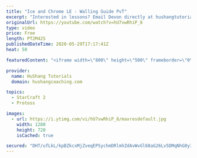 ```yaml
---
title: "Ice and Chrome LE - Walling Guide PvT"
excerpt: "Interested in lessons? Email Devon directly at hushangtutorials@outlook.com ------------------------------------------------------------------------------------------------------- Want to support HuShang Tutorials directly? Patreon is a website where you can contribute a monthly donation that will help"
originalUrl: https://youtube.com/watch?v=hU7vwRhiP_8
type: video
price: Free
length: PT2M42S
publishedDateTime: 2020-05-29T17:17:41Z
heat: 50

featuredContent: "<iframe width=\"800\" height=\"500\" frameborder=\"0\" src=\"https://www.youtube.com/embed/hU7vwRhiP_8\" allow=\"accelerometer; autoplay; encrypted-media; gyroscope; picture-in-picture\" allowfullscreen></iframe>"

provider:
  name: HuShang Tutorials
  domain: hushangcoaching.com

topics:
  - StarCraft 2
  - Protoss

images:
  - url: https://i.ytimg.com/vi/hU7vwRhiP_8/maxresdefault.jpg
    width: 1280
    height: 720
    isCached: true

secured: "DHT/ufLkL/kpBZkcxMjZveqEPSychmDRlmhZdAvWvGl68aG26Lv5DMqNhG0y3qltbHkb3JCYOA4di/Q2txkYekWx/4f8zbX3gV8VOQeHMT3y+J8Mrp2SClAlGp6JQr2Pc+rUrysX35krhJYte1a1SHxj1xttZ269McK833eixtsHJMyFbADklDGAnZpR/rv7YcYirWIfQEjYt8NMOIODCyvjSZpKzA5P0uNiTCPYbDMVkhR49mWRLRsko3wVPcRXvl/4TA2IGJfKqsWycTOe6OGwyERN0CBMQ7Mz02Wjq6Q45QpuVKaA4lqx8nsSLqAiuUkPmXT5/lzDFUNU45h1MM7Qx288A0r3KkHeFkxqSRESZF9ASB4MV+YBKLD5ICTpQWZFxUe6lsr30AaK3iaeJqJwa8nTQd8Nq8q4kGrOIzA=;gGdfAbUH4trjlLbYKVxEkQ=="
---
```


